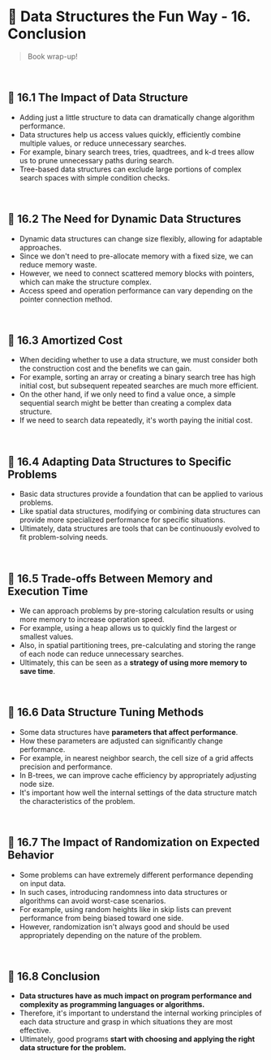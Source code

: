 # 📌 Data Structures the Fun Way - 16. Conclusion

> Book wrap-up!

<br/>

## 🔖 16.1 The Impact of Data Structure

- Adding just a little structure to data can dramatically change algorithm performance.
- Data structures help us access values quickly, efficiently combine multiple values, or reduce unnecessary searches.
- For example, binary search trees, tries, quadtrees, and k-d trees allow us to prune unnecessary paths during search.
- Tree-based data structures can exclude large portions of complex search spaces with simple condition checks.

<br/>

## 🔖 16.2 The Need for Dynamic Data Structures

- Dynamic data structures can change size flexibly, allowing for adaptable approaches.
- Since we don't need to pre-allocate memory with a fixed size, we can reduce memory waste.
- However, we need to connect scattered memory blocks with pointers, which can make the structure complex.
- Access speed and operation performance can vary depending on the pointer connection method.

<br/>

## 🔖 16.3 Amortized Cost

- When deciding whether to use a data structure, we must consider both the construction cost and the benefits we can gain.
- For example, sorting an array or creating a binary search tree has high initial cost, but subsequent repeated searches are much more efficient.
- On the other hand, if we only need to find a value once, a simple sequential search might be better than creating a complex data structure.
- If we need to search data repeatedly, it's worth paying the initial cost.

<br/>

## 🔖 16.4 Adapting Data Structures to Specific Problems

- Basic data structures provide a foundation that can be applied to various problems.
- Like spatial data structures, modifying or combining data structures can provide more specialized performance for specific situations.
- Ultimately, data structures are tools that can be continuously evolved to fit problem-solving needs.

<br/>

## 🔖 16.5 Trade-offs Between Memory and Execution Time

- We can approach problems by pre-storing calculation results or using more memory to increase operation speed.
- For example, using a heap allows us to quickly find the largest or smallest values.
- Also, in spatial partitioning trees, pre-calculating and storing the range of each node can reduce unnecessary searches.
- Ultimately, this can be seen as a **strategy of using more memory to save time**.

<br/>

## 🔖 16.6 Data Structure Tuning Methods

- Some data structures have **parameters that affect performance**.
- How these parameters are adjusted can significantly change performance.
- For example, in nearest neighbor search, the cell size of a grid affects precision and performance.
- In B-trees, we can improve cache efficiency by appropriately adjusting node size.
- It's important how well the internal settings of the data structure match the characteristics of the problem.

<br/>

## 🔖 16.7 The Impact of Randomization on Expected Behavior

- Some problems can have extremely different performance depending on input data.
- In such cases, introducing randomness into data structures or algorithms can avoid worst-case scenarios.
- For example, using random heights like in skip lists can prevent performance from being biased toward one side.
- However, randomization isn't always good and should be used appropriately depending on the nature of the problem.

<br/>

## 🔖 16.8 Conclusion

- **Data structures have as much impact on program performance and complexity as programming languages or algorithms.**
- Therefore, it's important to understand the internal working principles of each data structure and
  grasp in which situations they are most effective.
- Ultimately, good programs **start with choosing and applying the right data structure for the problem.**
